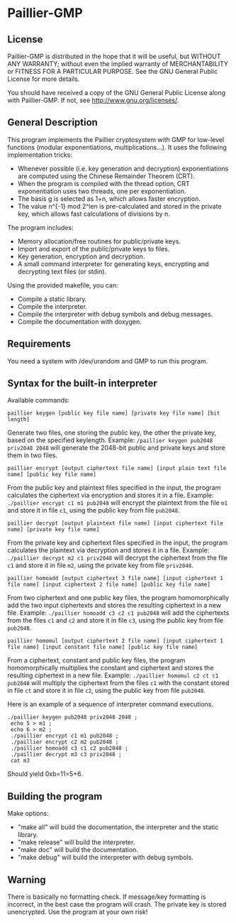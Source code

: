 Paillier-GMP
============

## License 

Paillier-GMP is distributed in the hope that it will be useful,
but WITHOUT ANY WARRANTY; without even the implied warranty of
MERCHANTABILITY or FITNESS FOR A PARTICULAR PURPOSE.  See the
GNU General Public License for more details.

You should have received a copy of the GNU General Public License
along with Paillier-GMP.  If not, see <http://www.gnu.org/licenses/>.

## General Description

This program implements the Paillier cryptosystem with GMP for low-level functions (modular exponentiations, multiplications...).
It uses the following implementation tricks:
 - Whenever possible (i.e. key generation and decryption) exponentiations are computed using the Chinese Remainder Theorem (CRT).
 - When the program is compiled with the thread option, CRT exponentiation uses two threads, one per exponentiation.
 - The basis g is selected as 1+n, which allows faster encryption.
 - The value n^{-1} mod 2^len is pre-calculated and stored in the private key, which allows fast calculations of divisions by n.

 The program includes:
 - Memory allocation/free routines for public/private keys.
 - Import and export of the public/private keys to files.
 - Key generation, encryption and decryption.
 - A small command interpreter for generating keys, encrypting and decrypting text files (or stdin).

Using the provided makefile, you can:
 - Compile a static library.
 - Compile the interpreter.
 - Compile the interpreter with debug symbols and debug messages.
 - Compile the documentation with doxygen.

## Requirements

You need a system with /dev/urandom and GMP to run this program.

## Syntax for the built-in interpreter

Available commands:
```
paillier keygen [public key file name] [private key file name] [bit length]
```

Generate two files, one storing the public key, the other the private key, based on the specified keylength. Example: `/paillier keygen pub2048 priv2048 2048` will generate the 2048-bit public and private keys and store them in two files.

```
paillier encrypt [output ciphertext file name] [input plain text file name] [public key file name]
```

From the public key and plaintext files specified in the input, the program calculates the ciphertext via encryption and stores it in a file. Example: `./paillier encrypt c1 m1 pub2048` will encrypt the plaintext from the file `m1` and store it in file `c1`, using the public key from file `pub2048`.


```
paillier decrypt [output plaintext file name] [input ciphertext file name] [private key file name]
```

From the private key and ciphertext files specified in the input, the program calculates the plaintext via decryption and stores it in a file. Example: `./paillier decrypt m2 c1 priv2048` will decrypt the ciphertext from the file `c1` and store it in file `m2`, using the private key from file `priv2048`.


```
paillier homoadd [output ciphertext 3 file name] [input ciphertext 1 file name] [input ciphertext 2 file name] [public key file name]
```

From two ciphertext and one public key files, the program homomorphically add the two input ciphertexts and stores the resulting ciphertext in a new file. Example: `./paillier homoadd c3 c2 c1 pub2048` will add the ciphertexts from the files `c1` and `c2` and store it in file `c3`, using the public key from file `pub2048`.

```
paillier homomul [output ciphertext 2 file name] [input ciphertext 1 file name] [input constant file name] [public key file name]
```

From a ciphertext, constant and public key files, the program homomorphically multiplies the constant and ciphertext and stores the resulting ciphertext in a new file. Example: `./paillier homomul c2 ct c1 pub2048` will multiply the ciphertext from the files `c1` with the constant stored in file `ct` and store it in file `c2`, using the public key from file `pub2048`.


Here is an example of a sequence of interpreter command executions.

```
./paillier keygen pub2048 priv2048 2048 ;
 echo 5 > m1 ;
 echo 6 > m2 ;
 ./paillier encrypt c1 m1 pub2048 ;
 ./paillier encrypt c2 m2 pub2048 ;
 ./paillier homoadd c3 c1 c2 pub2048 ;
 ./paillier decrypt m3 c3 priv2048 ;
 cat m3
```

Should yield 0xb=11=5+6.

## Building the program

Make options:
 - "make all" will build the documentation, the interpreter and the static library.
 - "make release" will build the interpreter.
 - "make doc" will build the documentation.
 - "make debug" will build the interpreter with debug symbols.

## Warning

There is basically no formatting check. If message/key formatting is incorrect, in the best case the program will crash.
The private key is stored unencrypted. Use the program at your own risk!

